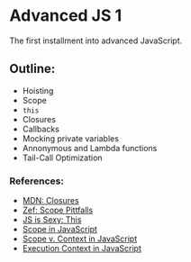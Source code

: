 # Advanced JS 1

The first installment into advanced JavaScript.

## Outline:
- Hoisting
- Scope
- `this`
- Closures
- Callbacks
- Mocking private variables
- Annonymous and Lambda functions
- Tail-Call Optimization

### References:
- [MDN: Closures](https://developer.mozilla.org/en-US/docs/Web/JavaScript/Closures)
- [Zef: Scope Pittfalls](http://zef.me/blog/2843/javascript-the-scope-pitfall)
- [JS is Sexy: This](http://javascriptissexy.com/understand-javascripts-this-with-clarity-and-master-it/)
- [Scope in JavaScript](http://web.archive.org/web/20110725013125/http://www.digital-web.com/articles/scope_in_javascript/)
- [Scope v. Context in JavaScript](http://ryanmorr.com/understanding-scope-and-context-in-javascript/)
- [Execution Context in JavaScript](http://davidshariff.com/blog/what-is-the-execution-context-in-javascript/)
